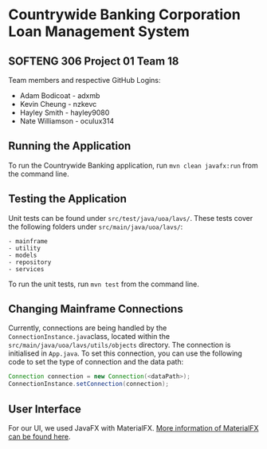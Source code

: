# Countrywide Banking Corporation Loan Management System

## SOFTENG 306 Project 01 Team 18

Team members and respective GitHub Logins:

- Adam Bodicoat - adxmb
- Kevin Cheung - nzkevc
- Hayley Smith - hayley9080
- Nate Williamson - oculux314

## Running the Application

To run the Countrywide Banking application, run `mvn clean javafx:run` from the command line.

## Testing the Application

Unit tests can be found under `src/test/java/uoa/lavs/`. These tests cover the following folders under `src/main/java/uoa/lavs/`:
```
- mainframe
- utility
- models
- repository
- services
```
To run the unit tests, run `mvn test` from the command line.

## Changing Mainframe Connections

Currently, connections are being handled by the `ConnectionInstance.java`class, located within the `src/main/java/uoa/lavs/utils/objects` directory. The connection is initialised in `App.java`. To set this connection, you can use the following code to set the type of connection and the data path:

```java
Connection connection = new Connection(<dataPath>);
ConnectionInstance.setConnection(connection);
```

## User Interface
For our UI, we used JavaFX with MaterialFX. [More information of MaterialFX can be found here](https://github.com/palexdev/MaterialFX).

